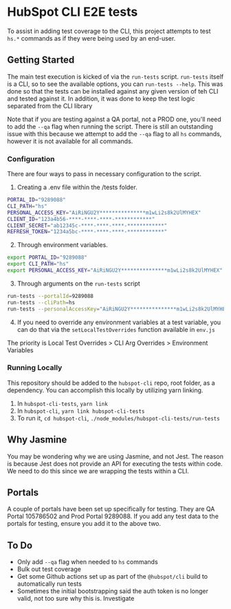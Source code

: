 # HubSpot CLI E2E tests

To assist in adding test coverage to the CLI, this project attempts to test `hs.*` commands as if they were being used by an end-user.

## Getting Started

The main test execution is kicked of via the `run-tests` script. `run-tests` itself is a CLI, so to see the available options, you can `run-tests --help`. This was done so that the tests can be installed against any given version of teh CLI and tested against it. In addition, it was done to keep the test logic separated from the CLI library

Note that if you are testing against a QA portal, not a PROD one, you'll need to add the `--qa` flag when running the script. There is still an outstanding issue with this because we attempt to add the `--qa` flag to all `hs` commands, however it is not available for all commands.

### Configuration

There are four ways to pass in necessary configuration to the script.

1. Creating a .env file within the /tests folder.

```bash
PORTAL_ID="9289088"
CLI_PATH="hs"
PERSONAL_ACCESS_KEY="AiRiNGU2Y***************m1wLi2s8k2UlMYHEX"
CLIENT_ID="123a4b56-****-****-****-************"
CLIENT_SECRET="ab12345c-****-****-****-************"
REFRESH_TOKEN="1234a5bc-****-****-****-************"
```

2. Through environment variables.

```bash
export PORTAL_ID="9289088"
export CLI_PATH="hs"
export PERSONAL_ACCESS_KEY="AiRiNGU2Y***************m1wLi2s8k2UlMYHEX"
```

3. Through arguments on the `run-tests` script

```bash
run-tests --portalId=9289088
run-tests --cliPath=hs
run-tests --personalAccessKey="AiRiNGU2Y***************m1wLi2s8k2UlMYHEX"
```

4. If you need to override any environment variables at a test variable, you can do that via the `setLocalTestOverrides` function available in `env.js`

The priority is Local Test Overrides > CLI Arg Overrides > Environment Variables

### Running Locally

This repository should be added to the `hubspot-cli` repo, root folder, as a dependency. You can accomplish this locally by utilizing yarn linking.

1. In `hubspot-cli-tests`, `yarn link`
2. In `hubspot-cli`, `yarn link hubspot-cli-tests`
3. To run it, `cd hubspot-cli`, `./node_modules/hubspot-cli-tests/run-tests`

## Why Jasmine

You may be wondering why we are using Jasmine, and not Jest. The reason is because Jest does not provide an API for executing the tests within code. We need to do this since we are wrapping the tests within a CLI.

## Portals

A couple of portals have been set up specifically for testing. They are QA Portal 105786502 and Prod Portal 9289088. If you add any test data to the portals for testing, ensure you add it to the above two.

## To Do

- Only add `--qa` flag when needed to `hs` commands
- Bulk out test coverage
- Get some Github actions set up as part of the `@hubspot/cli` build to automatically run tests
- Sometimes the initial bootstrapping said the auth token is no longer valid, not too sure why this is. Investigate

